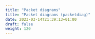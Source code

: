 ```yaml
---
title: "Packet diagrams"
title: "Packet diagrams (packetdiag)"
date: 2023-03-14T21:39:13+01:00
draft: false
weight: 120
---
```


